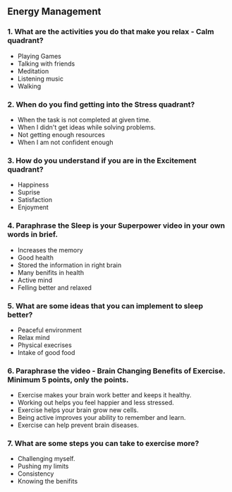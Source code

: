 
## Energy Management

### 1. What are the activities you do that make you relax - Calm quadrant?

- Playing Games
- Talking with friends
- Meditation
- Listening music
- Walking


### 2. When do you find getting into the Stress quadrant?

- When the task is not completed at given time.
- When I didn't get ideas while solving problems.
- Not getting enough resources
- When I am not confident enough


### 3. How do you understand if you are in the Excitement quadrant?

- Happiness
- Suprise
- Satisfaction
- Enjoyment

### 4. Paraphrase the Sleep is your Superpower video in your own words in brief.

- Increases the memory
- Good health
- Stored the information in right brain
- Many benifits in health
- Active mind
- Felling better and relaxed

### 5. What are some ideas that you can implement to sleep better?

- Peaceful environment
- Relax mind
- Physical execrises
- Intake of good food

### 6. Paraphrase the video - Brain Changing Benefits of Exercise. Minimum 5 points, only the points.

- Exercise makes your brain work better and keeps it healthy.
- Working out helps you feel happier and less stressed.
- Exercise helps your brain grow new cells.
- Being active improves your ability to remember and learn.
- Exercise can help prevent brain diseases.

### 7. What are some steps you can take to exercise more?

- Challenging myself.
- Pushing my limits
- Consistency
- Knowing the benifits

